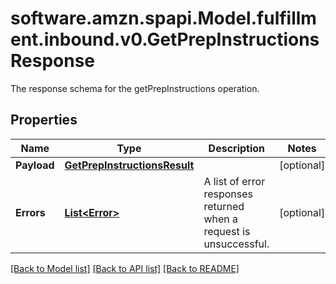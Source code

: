 # software.amzn.spapi.Model.fulfillment.inbound.v0.GetPrepInstructionsResponse
The response schema for the getPrepInstructions operation.

## Properties

Name | Type | Description | Notes
------------ | ------------- | ------------- | -------------
**Payload** | [**GetPrepInstructionsResult**](GetPrepInstructionsResult.md) |  | [optional] 
**Errors** | [**List&lt;Error&gt;**](Error.md) | A list of error responses returned when a request is unsuccessful. | [optional] 

[[Back to Model list]](../README.md#documentation-for-models) [[Back to API list]](../README.md#documentation-for-api-endpoints) [[Back to README]](../README.md)

